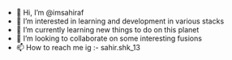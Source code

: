 - 👋 Hi, I’m @imsahiraf
- 👀 I’m interested in learning and development in various stacks
- 🌱 I’m currently learning new things to do on this planet
- 💞️ I’m looking to collaborate on some interesting fusions
- 📫 How to reach me ig :- sahir.shk_13

<!---
imsahiraf/imsahiraf is a ✨ special ✨ repository because its `README.md` (this file) appears on your GitHub profile.
You can click the Preview link to take a look at your changes.
--->
